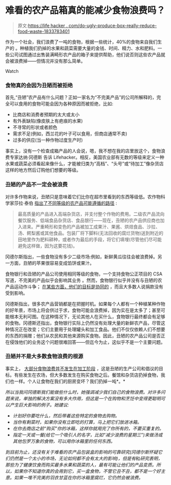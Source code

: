 # 难看的农产品箱真的能减少食物浪费吗？

> 原文:[https://life hacker . com/do-ugly-produce-box-really-reduce-food-waste-1833783401](https://lifehacker.com/do-ugly-produce-boxes-really-reduce-food-waste-1833783401)

作为一个社会，我们浪费了一吨的食物，根据一些统计，40%的食物来自我们生产的 。种植我们扔掉的水果和蔬菜需要大量的金钱、时间、精力、水和肥料。一些公司试图通过出售装满畸形农产品的箱子来提供帮助，他们说否则这些农产品就会被浪费掉——但情况并没有那么简单。

Watch

### 食物真的会因为丑陋而被拒绝

首先,“丑陋”农产品有什么问题？正如一家名为“不完美产品”的公司所解释的，完全可以食用的食物可能会因为各种原因而被拒绝，比如:

*   比商店和消费者预期的太大或太小
*   有外表缺陷(像皮肤上有疤痕的水果)
*   不寻常的形状或者颜色
*   需求不足(例如，西兰花的叶子可以食用，但商店通常不卖)
*   过多的供应(当一种作物过度生产时)

事实上，没有一个检查成箱产品的人会说，嗯，我不想在我的店里放这个，食物浪费专家达纳·冈德斯 告诉 Lifehacker。相反，美国农业部有无数的等级来定义一种水果或蔬菜必须看起来像什么，才能被归类为“高档”、“头号”或“待加工”像杂货店这样的地方然后订购他们想要的等级。

### 丑陋的产品不一定会被浪费

对许多作物来说，丑陋只是意味着它们比你在超市里看到的东西等级低。农作物科学家莎拉·泰伯 [指出了不同等级的农产品可能遵循的路径](https://www.washingtonpost.com/news/posteverything/wp/2019/03/08/feature/farms-arent-tossing-perfectly-good-produce-you-are/?utm_term=.31ab41be466c) :

> 最高质量的产品进入高端杂货店，并支付整个作物的费用。二级农产品流向餐饮服务、低端食品杂货店、食品银行——现在，丑陋的农产品供应商也加入进来。严重畸形和变色的产品被加工成果汁、果酱、烘焙食品、沙拉、汤、鳄梨酱或其他食品。包装厂将下脚料(无法回收的腐烂货物)送到附近的田地里作为肥料耕种，或者作为最后的手段，将它们填埋(尽管他们尽可能避免这样做，因为这要花钱)。

冈德尔斯指出，一些食物没有多少二级市场:例如，新鲜黄瓜往往会被浪费掉。另一方面，丑陋的苹果很容易变成馅饼或果汁。

食物银行和丑陋的产品公司使用相同等级的食物，一个支持食物公正项目的 CSA 写道，不完美的产品似乎会影响其业务 。然而，食物银行似乎并没有与丑陋的农产品运动作斗争； [在某些方面，他们的目标是协同的](https://www.foodandwine.com/news/ugly-produce-la-kitchen-food-banks) ，而且大多数人说捐款没有受到影响。

冈德斯指出，很多农产品营销都是在把握时机。如果每个人都有一个种植某种作物的好年景，市场上将会供过于求，食物可能会浪费掉，因为实在是太多了；甚至可能根本无利可图。在这种情况下，无论其他人在买什么，食物银行最终都会有足够的食物。冈德斯还指出，食物银行实际上仍然没有处理大量的新鲜农产品，尽管这种情况正在改变；它们主要用于处理罐头和加工食品。他们不仅仅依赖人们不想要的东西的捐赠；他们从农民和其他来源购买食物。因此，丑陋的农产品公司是否正在侵蚀他们的业务这个问题很难回答——但迄今为止，这似乎不是一个主要问题。

### 丑陋并不是大多数食物浪费的根源

事实上， [大部分食物浪费并不发生在加工阶段](http://www.fao.org/save-food/resources/keyfindings/infographics/fruit/en/) ，这是丑陋的生产公司和倡议的目标。有些发生在农场，但大多数发生在购买食物之后。餐馆和杂货店扔掉食物，我们也一样。个人让食物在我们的厨房变坏？我们扔掉一吨*。*

*所以当我问冈德斯我们能做些什么时，她强调减少我们自己的食物浪费。对许多问题来说，单独的解决方案没有多大作用，但这是一个在购物和烹饪中变得更聪明可以产生巨大影响的例子。她建议:*

*   *计划好你要吃什么，然后带着这些特定的食物去购物。*
*   *当你有剩菜时，如果你没有立即吃的打算，马上把它们放进冰箱。*
*   *在你去商店之前“购买”你的冰箱，这样你就用完了你所有的，不要买重复的。*
*   *指定一天或一餐(给它一个吸引人的名字，比如“减少浪费的星期三”)来做汤或其他包罗万象的食物，可以用你冰箱里的任何东西。*

*到目前为止，还没有关于难看的农产品包装盒的影响的可靠研究(冈德尔斯怀疑它们仍然是一个太小的市场，无论如何都不会有太大的影响)，但是有*和*研究表明，那些为了健康饮食而购买最多水果和蔬菜的人，最有可能让他们的产品变质。所以，如果你不知道你真的会用到它，买一盒食物，不管它丑不丑，都不是一个好主意。如果一堆不完美的羽衣甘蓝在你的冰箱里腐烂，它仍然会被浪费。*